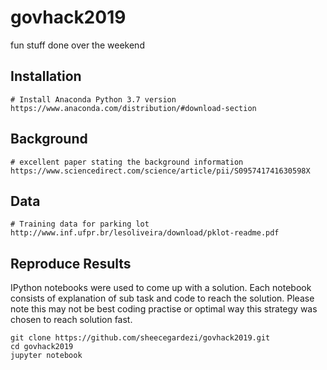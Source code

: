 # govhack2019
fun stuff done over the weekend

## Installation
    
    # Install Anaconda Python 3.7 version
    https://www.anaconda.com/distribution/#download-section

## Background 
    
    # excellent paper stating the background information
    https://www.sciencedirect.com/science/article/pii/S095741741630598X
    
## Data

    # Training data for parking lot
    http://www.inf.ufpr.br/lesoliveira/download/pklot-readme.pdf
  
## Reproduce Results

IPython notebooks were used to come up with a solution. Each notebook consists of explanation of sub task and code 
to reach the solution. Please note this may not be best coding practise or optimal way this strategy was chosen to
reach solution fast.  

    git clone https://github.com/sheecegardezi/govhack2019.git
    cd govhack2019
    jupyter notebook
    